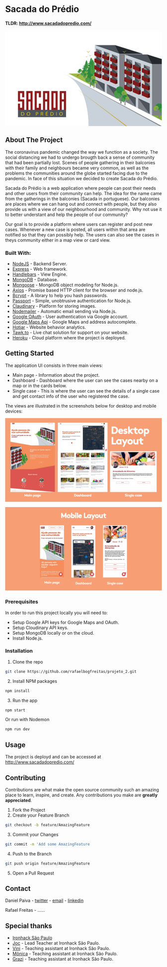 # Sacada do Prédio
#### TLDR: http://www.sacadadopredio.com/

![Sacada do prédio](/public/images/readme/banner.png)

## About The Project

The coronavirus pandemic changed the way we function as a society. The social distancing we had to undergo brougth back a sense of community that had been partially lost. Scenes of people gathering in their balconies with their family and neighbours became very common, as well as the problems the communities around the globe started facing due to the pandemic. In face of this situation we decided to create Sacada do Prédio.

Sacada do Prédio is a web application where people can post their needs and other users from their community can help. The idea for the name came from the gatherings in the balconies (Sacada in portuguese). Our balconies are places where we can hang out and connect with people, but they also provide us with a view of our neighbourhood and community. Why not use it to better understant and help the people of our community?

Our goal is to provide a platform where users can register and post new cases. Whenever a new case is posted, all users within that area are notified so that they can possibly help. The users can also see the cases in theys community either in a map view or card view.

### Built With:

* [NodeJS](https://nodejs.org/en/) - Backend Server.
* [Express](https://expressjs.com/pt-br/) - Web framework.
* [Handlebars](https://handlebarsjs.com/) - View Engine.
* [MongoDB](https://www.mongodb.com/) - Database.
* [Mongoose](https://mongoosejs.com/) - MongoDB object modeling for Node.js.
* [Axios](https://github.com/axios/axios) - Promise based HTTP client for the browser and node.js.
* [Bcrypt](https://www.npmjs.com/package/bcrypt) - A library to help you hash passwords.
* [Passport](http://www.passportjs.org/) - Simple, unobtrusive authentication for Node.js.
* [Claudinary](https://cloudinary.com/) - Platform for storing images.
* [Nodemailer](https://nodemailer.com/about/) - Automatic email sending via Node.js.
* [Google OAuth](https://developers.google.com/identity/protocols/oauth2) - User authentication via Google account.
* [Google Maps Api](https://developers.google.com/?hl=pt-br) - Google Maps and address autocomplete.
* [Hotjar](https://www.hotjar.com/) - Website behavior analytics.
* [Tawk.to](https://www.tawk.to/) - Live chat solution for support on your website.
* [Heroku](https://www.heroku.com/) - Cloud platform where the project is deployed.


<!-- GETTING STARTED -->
## Getting Started

The application UI consists in three main views:

* Main page - Information about the project.
* Dashboard - Dashboard where the user can see the cases nearby on a map or in the cards below.
* Single case - This is where the user can see the details of a single case and get contact info of the user who registered the case.

The views are illustrated in the screenshots below for desktop and mobile devices:

![Desktop views](public/images/readme/Sacada_Readme_Desktop.png)

![Mobile views](public/images/readme/Sacada_Readme_Mobile2.png)

### Prerequisites

In order to run this project locally you will need to:

* Setup Google API keys for Google Maps and OAuth.
* Setup Cloudinary API keys.
* Setup MongoDB locally or on the cloud.
* Install Node.js.


### Installation

1. Clone the repo
```sh
git clone https://github.com/rafaelbogfreitas/projeto_2.git
```
2. Install NPM packages
```sh
npm install
```
3. Run the app
```sh
npm start
```
Or run with Nodemon
```sh
npm run dev
```

<!-- USAGE EXAMPLES -->
## Usage

The project is deployd and can be accessed at http://www.sacadadopredio.com/


<!-- CONTRIBUTING -->
## Contributing

Contributions are what make the open source community such an amazing place to learn, inspire, and create. Any contributions you make are **greatly appreciated**.

1. Fork the Project
2. Create your Feature Branch
```sh
git checkout -b feature/AmazingFeature
```
3. Commit your Changes
```sh
git commit -m 'Add some AmazingFeature
```
4. Push to the Branch
```sh
git push origin feature/AmazingFeature
```
5. Open a Pull Request



<!-- CONTACT -->
## Contact

Daniel Paiva - [twitter](https://twitter.com/danielcspaiva) - [email](mailto:danielcspaiva@gmail.com) - [linkedin](https://www.linkedin.com/in/danielcspaiva/)

Rafael Freitas - ......


<!-- ACKNOWLEDGEMENTS -->
## Special thanks

* [Ironhack São Paulo](https://www.ironhack.com/br)
* [Joc](https://github.com/jocnjr/library-project-7/commits?author=jocnjr) - Lead Teacher at Ironhack São Paulo.
* [Vini](https://github.com/vinivibe) - Teaching assistant at Ironhack São Paulo.
* [Mônica](https://github.com/mdccbranco) - Teaching assistant at Ironhack São Paulo.
* [Grazi](https://github.com/grazidiandra) - Teaching assistant at Ironhack São Paulo.